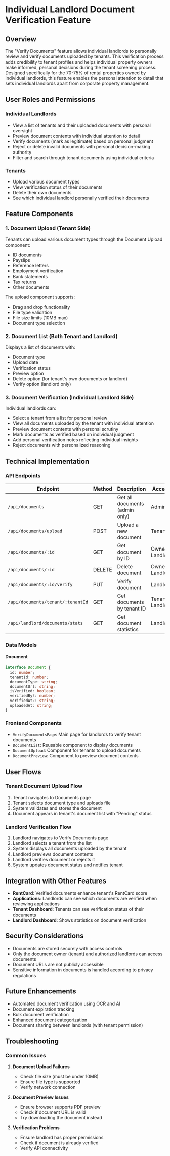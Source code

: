 # Individual Landlord Document Verification Feature

## Overview

The "Verify Documents" feature allows individual landlords to personally review and verify documents uploaded by tenants. This verification process adds credibility to tenant profiles and helps individual property owners make informed, personal decisions during the tenant screening process. Designed specifically for the 70-75% of rental properties owned by individual landlords, this feature enables the personal attention to detail that sets individual landlords apart from corporate property management.

## User Roles and Permissions

### Individual Landlords
- View a list of tenants and their uploaded documents with personal oversight
- Preview document contents with individual attention to detail
- Verify documents (mark as legitimate) based on personal judgment
- Reject or delete invalid documents with personal decision-making authority
- Filter and search through tenant documents using individual criteria

### Tenants
- Upload various document types
- View verification status of their documents
- Delete their own documents
- See which individual landlord personally verified their documents

## Feature Components

### 1. Document Upload (Tenant Side)

Tenants can upload various document types through the Document Upload component:
- ID documents
- Payslips
- Reference letters
- Employment verification
- Bank statements
- Tax returns
- Other documents

The upload component supports:
- Drag and drop functionality
- File type validation
- File size limits (10MB max)
- Document type selection

### 2. Document List (Both Tenant and Landlord)

Displays a list of documents with:
- Document type
- Upload date
- Verification status
- Preview option
- Delete option (for tenant's own documents or landlord)
- Verify option (landlord only)

### 3. Document Verification (Individual Landlord Side)

Individual landlords can:
- Select a tenant from a list for personal review
- View all documents uploaded by the tenant with individual attention
- Preview document contents with personal scrutiny
- Mark documents as verified based on individual judgment
- Add personal verification notes reflecting individual insights
- Reject documents with personalized reasoning

## Technical Implementation

### API Endpoints

| Endpoint | Method | Description | Access |
|----------|--------|-------------|--------|
| `/api/documents` | GET | Get all documents (admin only) | Admin |
| `/api/documents/upload` | POST | Upload a new document | Tenant |
| `/api/documents/:id` | GET | Get document by ID | Owner, Landlord |
| `/api/documents/:id` | DELETE | Delete document | Owner, Landlord |
| `/api/documents/:id/verify` | PUT | Verify document | Landlord |
| `/api/documents/tenant/:tenantId` | GET | Get documents by tenant ID | Tenant, Landlord |
| `/api/landlord/documents/stats` | GET | Get document statistics | Landlord |

### Data Models

#### Document
```typescript
interface Document {
  id: number;
  tenantId: number;
  documentType: string;
  documentUrl: string;
  isVerified: boolean;
  verifiedBy?: number;
  verifiedAt?: string;
  uploadedAt: string;
}
```

### Frontend Components

- `VerifyDocumentsPage`: Main page for landlords to verify tenant documents
- `DocumentList`: Reusable component to display documents
- `DocumentUpload`: Component for tenants to upload documents
- `DocumentPreview`: Component to preview document contents

## User Flows

### Tenant Document Upload Flow
1. Tenant navigates to Documents page
2. Tenant selects document type and uploads file
3. System validates and stores the document
4. Document appears in tenant's document list with "Pending" status

### Landlord Verification Flow
1. Landlord navigates to Verify Documents page
2. Landlord selects a tenant from the list
3. System displays all documents uploaded by the tenant
4. Landlord previews document contents
5. Landlord verifies document or rejects it
6. System updates document status and notifies tenant

## Integration with Other Features

- **RentCard**: Verified documents enhance tenant's RentCard score
- **Applications**: Landlords can see which documents are verified when reviewing applications
- **Tenant Dashboard**: Tenants can see verification status of their documents
- **Landlord Dashboard**: Shows statistics on document verification

## Security Considerations

- Documents are stored securely with access controls
- Only the document owner (tenant) and authorized landlords can access documents
- Document URLs are not publicly accessible
- Sensitive information in documents is handled according to privacy regulations

## Future Enhancements

- Automated document verification using OCR and AI
- Document expiration tracking
- Bulk document verification
- Enhanced document categorization
- Document sharing between landlords (with tenant permission)

## Troubleshooting

### Common Issues

1. **Document Upload Failures**
   - Check file size (must be under 10MB)
   - Ensure file type is supported
   - Verify network connection

2. **Document Preview Issues**
   - Ensure browser supports PDF preview
   - Check if document URL is valid
   - Try downloading the document instead

3. **Verification Problems**
   - Ensure landlord has proper permissions
   - Check if document is already verified
   - Verify API connectivity 